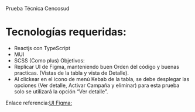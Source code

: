 

Prueba Técnica Cencosud

# Tecnologías requeridas:
- Reactjs con TypeScript
- MUI
- SCSS (Como plus)
Objetivos:
- Replicar UI de Figma, manteniendo buen Orden del código y buenas practicas. (Vistas de la tabla y
vista de Detalle).
- Al clickear en el icono de menú Kebab de la tabla, se debe desplegar las opciones (Ver detalle,
Activar Campaña y eliminar) para esta prueba solo se utilizará la opción “Ver detalle”.

Enlace referencia:[UI Figma:](https://www.figma.com/file/NdB6alpNgvWmh89XCOBpWX/Prueba-T%C3%A9cnica-Front-End?node-id=1%3A30852)